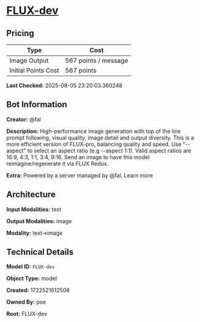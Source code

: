 # [FLUX-dev](https://poe.com/FLUX-dev)

## Pricing

| Type | Cost |
|------|------|
| Image Output | 567 points / message |
| Initial Points Cost | 567 points |

**Last Checked:** 2025-08-05 23:20:03.360248


## Bot Information

**Creator:** @fal

**Description:** High-performance image generation with top of the line prompt following, visual quality, image detail and output diversity. This is a more efficient version of FLUX-pro, balancing quality and speed. Use "--aspect" to select an aspect ratio (e.g --aspect 1:1). Valid aspect ratios are 16:9, 4:3, 1:1, 3:4, 9:16.  Send an image to have this model reimagine/regenerate it via FLUX Redux.

**Extra:** Powered by a server managed by @fal. Learn more


## Architecture

**Input Modalities:** text

**Output Modalities:** image

**Modality:** text->image


## Technical Details

**Model ID:** `FLUX-dev`

**Object Type:** model

**Created:** 1722521612508

**Owned By:** poe

**Root:** FLUX-dev
